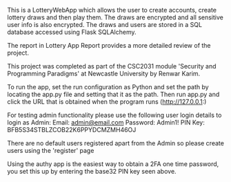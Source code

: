 This is a LotteryWebApp which allows the user to create accounts, create lottery draws and then play them. The draws are
encrypted and all sensitive user info is also encrypted. The draws and users are stored in a SQL database accessed using 
Flask SQLAlchemy.

The report in Lottery App Report provides a more detailed review of the project.

This project was completed as part of the CSC2031 module 'Security and Programming Paradigms' at Newcastle University by
Renwar Karim.

To run the app, set the run configuration as Python and set the path by locating the app.py file and setting that it
as the path. Then run app.py and click the URL that is obtained when the program runs (http://127.0.0.1:)

For testing admin functionality please use the following user login details to login as Admin:
Email: admin@email.com
Password: Admin1!
PIN Key: BFB5S34STBLZCOB22K6PPYDCMZMH46OJ

There are no default users registered apart from the Admin so please create users using the 'register' page

Using the authy app is the easiest way to obtain a 2FA one time password, you set this up by entering the base32 PIN key
seen above.
